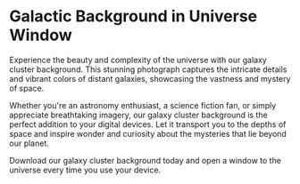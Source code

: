 <!--font:Poppins-->

# Galactic Background in Universe Window

Experience the beauty and complexity of the universe with our galaxy cluster background. This stunning photograph captures the intricate details and vibrant colors of distant galaxies, showcasing the vastness and mystery of space.

Whether you're an astronomy enthusiast, a science fiction fan, or simply appreciate breathtaking imagery, our galaxy cluster background is the perfect addition to your digital devices. Let it transport you to the depths of space and inspire wonder and curiosity about the mysteries that lie beyond our planet.

Download our galaxy cluster background today and open a window to the universe every time you use your device.

<!--

Write me markdown content of website with wallpaper:

"A realistic photograph of a galaxy cluster, with bright colors and intricate details that showcase the vastness of the universe."

The header of the page should not be copy of the text but rather a real content of the website which is using this wallpaper.


---


# Explore the Vastness of the Universe with Our Galaxy Cluster Wallpaper

Decorate your desktop or phone screen with a stunning photograph of a galaxy cluster that captures the intricate details and bright colors of the universe. This realistic wallpaper will transport you to the depths of space and inspire awe for the vastness of our cosmos.

Whether you're an astronomy enthusiast, a science fiction fan, or simply appreciate beautiful imagery, our galaxy cluster wallpaper is sure to impress. Download it today and bring the wonders of the universe to your digital devices.


---


Heading should not include word "wallpaper". The website should not be about the wallpaper itself, wallpaper is just a related background, rewrite whole content.


---


# Discover the Wonders of the Universe with Our Galaxy Cluster Background

Immerse yourself in the beauty and mystery of space with our stunning galaxy cluster background. This realistic photograph captures the intricate details and vibrant colors of a distant cluster of galaxies, showcasing the vastness and complexity of our universe.

Whether you're an astronomy enthusiast, a science fiction fan, or simply appreciate breathtaking imagery, our galaxy cluster background is the perfect addition to your digital devices. Let it transport you to the depths of space and inspire wonder and curiosity about the mysteries that lie beyond our planet.

Download our galaxy cluster background today and discover the wonders of the universe every time you open your device.


---


Heading is too long, rewrite whole content.


---


# Explore the Universe with Our Galaxy Cluster Background

Our galaxy cluster background is a stunning photograph that will transport you to the depths of space and inspire awe for the vastness and complexity of our universe. The intricate details and vibrant colors of distant galaxies captured in this image showcase the beauty and mystery of the cosmos.

Whether you're a science enthusiast, a lover of science fiction, or simply appreciate breathtaking imagery, our galaxy cluster background is the perfect addition to your digital devices. Let it spark your imagination and curiosity about the mysteries that lie beyond our planet.

Download our galaxy cluster background today and discover the wonders of the universe every time you open your device.


---


Heading is too long, rewrite whole content.


---


# Our Galaxy Cluster Background: A Window to the Universe

Experience the beauty and complexity of the universe with our galaxy cluster background. This stunning photograph captures the intricate details and vibrant colors of distant galaxies, showcasing the vastness and mystery of space.

Whether you're an astronomy enthusiast, a science fiction fan, or simply appreciate breathtaking imagery, our galaxy cluster background is the perfect addition to your digital devices. Let it transport you to the depths of space and inspire wonder and curiosity about the mysteries that lie beyond our planet.

Download our galaxy cluster background today and open a window to the universe every time you use your device.


---


Write me a Google font which is best fitting for the website.

Pick from the list:
- Exo 2
- Orbitron
- Lobster
- Futura
- Roboto
- Poppins
- Barlow Condensed
- Lato
- Alegreya
- Great Vibes
- Playfair Display
- Open Sans
- Montserrat
- Inter
- Raleway
- IBM Plex Sans
- Dancing Script


Write just the font name nothing else.


---


Poppins

-->
